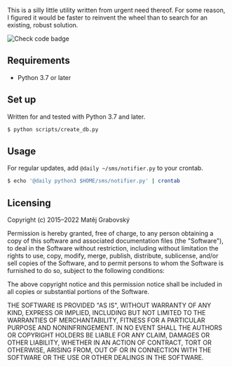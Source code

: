 This is a silly little utility written from urgent need thereof. For some reason,
I figured it would be faster to reinvent the wheel than to search for an existing,
robust solution.

![Check code badge](https://github.com/mgrabovsky/sms/workflows/Check%20code/badge.svg)

## Requirements

-   Python 3.7 or later

## Set up

Written for and tested with Python 3.7 and later.

```sh
$ python scripts/create_db.py
```

## Usage

For regular updates, add `@daily ~/sms/notifier.py` to your crontab.

```sh
$ echo '@daily python3 $HOME/sms/notifier.py' | crontab
```

## Licensing

Copyright (c) 2015–2022 Matěj Grabovský

Permission is hereby granted, free of charge, to any person obtaining a copy
of this software and associated documentation files (the "Software"), to deal
in the Software without restriction, including without limitation the rights
to use, copy, modify, merge, publish, distribute, sublicense, and/or sell
copies of the Software, and to permit persons to whom the Software is
furnished to do so, subject to the following conditions:

The above copyright notice and this permission notice shall be included in
all copies or substantial portions of the Software.

THE SOFTWARE IS PROVIDED "AS IS", WITHOUT WARRANTY OF ANY KIND, EXPRESS OR
IMPLIED, INCLUDING BUT NOT LIMITED TO THE WARRANTIES OF MERCHANTABILITY,
FITNESS FOR A PARTICULAR PURPOSE AND NONINFRINGEMENT. IN NO EVENT SHALL THE
AUTHORS OR COPYRIGHT HOLDERS BE LIABLE FOR ANY CLAIM, DAMAGES OR OTHER
LIABILITY, WHETHER IN AN ACTION OF CONTRACT, TORT OR OTHERWISE, ARISING FROM,
OUT OF OR IN CONNECTION WITH THE SOFTWARE OR THE USE OR OTHER DEALINGS IN
THE SOFTWARE.

